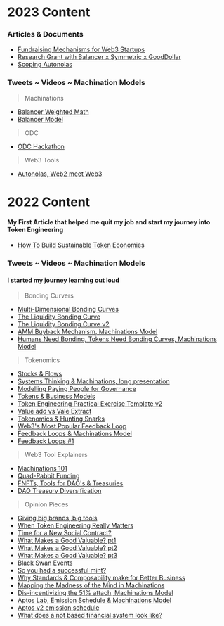 # 2023 Content
### Articles & Documents

- [Fundraising Mechanisms for Web3 Startups](https://mirror.xyz/curiousrabbit.eth/EkWkkPzfK-7-PbNtx2ab2He1YiEMzCbJ3agFej-WqaI)
- [Research Grant with Balancer x Symmetric x GoodDollar](https://auspicious-cap-b5c.notion.site/Balancer-x-GoodDollar-x-Symmetric-Research-2e5da10786644ccc8ae19b01acc4953b)
- [Scoping Autonolas](https://auspicious-cap-b5c.notion.site/Autonolas-1bb07159253f4fb7babaf1409dd5529c)

### Tweets ~ Videos ~ Machination Models

> Machinations
- [Balancer Weighted Math](https://twitter.com/curiousrabbit27/status/1615423163755597825?s=20&t=2yQrx6F7u_6WI353Wib1lg)
- [Balancer Model](https://twitter.com/curiousrabbit27/status/1614979321042554880?s=20&t=2yQrx6F7u_6WI353Wib1lg)

> ODC
- [ODC Hackathon](https://twitter.com/curiousrabbit27/status/1615880344049156096?s=20&t=2yQrx6F7u_6WI353Wib1lg)

> Web3 Tools
- [Autonolas, Web2 meet Web3](https://twitter.com/curiousrabbit27/status/1613671930686541829?s=20&t=zhbmMG8OZDRGiKb4NXfA7A)

# 2022 Content

#### My First Article that helped me quit my job and start my journey into Token Engineering

- [How To Build Sustainable Token Economies](https://mirror.xyz/curiousrabbit.eth/IHaOnyhG3iiKMdShYx84zGaiGP70qZaHMsqR6Iih5UQ)


### Tweets ~ Videos ~ Machination Models

#### I started my journey learning out loud

> Bonding Curvers
- [Multi-Dimensional Bonding Curves](https://twitter.com/curiousrabbit27/status/1587894096403648512?s=20&t=McN1oUVa1HHklPqQL32gIg)
- [The Liquidity Bonding Curve](https://twitter.com/curiousrabbit27/status/1584687165954400256?s=20&t=McN1oUVa1HHklPqQL32gIg)
- [The Liquidity Bonding Curve v2](https://twitter.com/curiousrabbit27/status/1585032611100958721?s=20&t=McN1oUVa1HHklPqQL32gIg)
- [AMM Buyback Mechanism, Machinations Model](https://twitter.com/curiousrabbit27/status/1580247746128228353?s=20&t=McN1oUVa1HHklPqQL32gIg)
- [Humans Need Bonding, Tokens Need Bonding Curves, Machinations Model](https://twitter.com/curiousrabbit27/status/1579557064359448576?s=20&t=McN1oUVa1HHklPqQL32gIg) 

> Tokenomics
- [Stocks & Flows](https://twitter.com/curiousrabbit27/status/1604843632737284096?s=20&t=McN1oUVa1HHklPqQL32gIg)
- [Systems Thinking & Machinations, long presentation](https://twitter.com/curiousrabbit27/status/1603499180793667603?s=20&t=McN1oUVa1HHklPqQL32gIg)
- [Modelling Paying People for Governance](https://twitter.com/curiousrabbit27/status/1593572154544627712?s=20&t=McN1oUVa1HHklPqQL32gIg)
- [Tokens & Business Models](https://twitter.com/curiousrabbit27/status/1592829199961952256?s=20&t=McN1oUVa1HHklPqQL32gIg)
- [Token Engineering Practical Exercise Template v2](https://twitter.com/curiousrabbit27/status/1588014778286592000?s=20&t=McN1oUVa1HHklPqQL32gIg)
- [Value add vs Vale Extract](https://twitter.com/curiousrabbit27/status/1584245103639801857?s=20&t=McN1oUVa1HHklPqQL32gIg)
- [Tokenomics & Hunting Snarks](https://twitter.com/curiousrabbit27/status/1581010634275450882?s=20&t=McN1oUVa1HHklPqQL32gIg)
- [Web3's Most Popular Feedback Loop](https://twitter.com/curiousrabbit27/status/1579182890772226048?s=20&t=McN1oUVa1HHklPqQL32gIg)
- [Feedback Loops & Machinations Model](https://twitter.com/curiousrabbit27/status/1578428930029019138?s=20&t=McN1oUVa1HHklPqQL32gIg)
- [Feedback Loops #1](https://twitter.com/curiousrabbit27/status/1578187865401348096?s=20&t=McN1oUVa1HHklPqQL32gIg)

> Web3 Tool Explainers
- [Machinations 101](https://twitter.com/curiousrabbit27/status/1588871421912322048?s=20&t=McN1oUVa1HHklPqQL32gIg)
- [Quad-Rabbit Funding](https://twitter.com/curiousrabbit27/status/1588400899831238657?s=20&t=McN1oUVa1HHklPqQL32gIg)
- [FNFTs, Tools for DAO's & Treasuries](https://twitter.com/curiousrabbit27/status/1581419049904640001?s=20&t=McN1oUVa1HHklPqQL32gIg)
- [DAO Treasury Diversification](https://twitter.com/curiousrabbit27/status/1582463776472735745?s=20&t=McN1oUVa1HHklPqQL32gIg)



> Opinion Pieces
- [Giving big brands, big tools](https://twitter.com/curiousrabbit27/status/1603741793446776834?s=20&t=McN1oUVa1HHklPqQL32gIg)
- [When Token Engineering Really Matters](https://twitter.com/curiousrabbit27/status/1601937650327371776?s=20&t=McN1oUVa1HHklPqQL32gIg)
- [Time for a New Social Contract?](https://twitter.com/curiousrabbit27/status/1593183686304096256?s=20&t=McN1oUVa1HHklPqQL32gIg)
- [What Makes a Good Valuable? pt1](https://twitter.com/curiousrabbit27/status/1592207527240171521?s=20&t=McN1oUVa1HHklPqQL32gIg)
- [What Makes a Good Valuable? pt2](https://twitter.com/curiousrabbit27/status/1592461489751085058?s=20&t=McN1oUVa1HHklPqQL32gIg)
- [What Makes a Good Valuable? pt3](https://twitter.com/curiousrabbit27/status/1594413144259973120?s=20&t=McN1oUVa1HHklPqQL32gIg)
- [Black Swan Events](https://twitter.com/curiousrabbit27/status/1585279710644375552?s=20&t=McN1oUVa1HHklPqQL32gIg)
- [So you had a successful mint?](https://twitter.com/curiousrabbit27/status/1584276244723474432?s=20&t=McN1oUVa1HHklPqQL32gIg)
- [Why Standards & Composability make for Better Business](https://twitter.com/curiousrabbit27/status/1583468920706826240?s=20&t=McN1oUVa1HHklPqQL32gIg)
- [Mapping the Madness of the Mind in Machinations](https://twitter.com/curiousrabbit27/status/1582068436838264834?s=20&t=McN1oUVa1HHklPqQL32gIg)
- [Dis-incentivizing the 51% attach, Machinations Model](https://twitter.com/curiousrabbit27/status/1580247746128228353?s=20&t=McN1oUVa1HHklPqQL32gIg)
- [Aptos Lab, Emission Schedule & Machinations Model](https://twitter.com/curiousrabbit27/status/1582407599462326272?s=20&t=McN1oUVa1HHklPqQL32gIg)
- [Aptos v2 emission schedule](https://twitter.com/curiousrabbit27/status/1583092859372130305?s=20&t=McN1oUVa1HHklPqQL32gIg)
- [What does a not based financial system look like?](https://twitter.com/curiousrabbit27/status/1577122572847939587?s=20&t=McN1oUVa1HHklPqQL32gIg)

